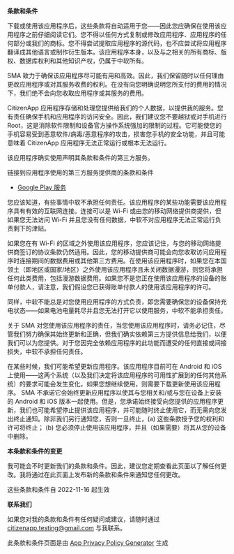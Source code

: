 **条款和条件**

下载或使用该应用程序后，这些条款将自动适用于您——因此您应确保在使用该应用程序之前仔细阅读它们。您不得以任何方式复制或修改应用程序、应用程序的任何部分或我们的商标。您不得尝试提取应用程序的源代码，也不应尝试将应用程序翻译成其他语言或制作衍生版本。该应用程序本身，以及与之相关的所有商标、版权、数据库权利和其他知识产权，仍属于中软所有。

SMA 致力于确保该应用程序尽可能有用和高效。因此，我们保留随时以任何理由更改应用程序或对其服务收费的权利。在没有向您明确说明您所支付的费用的情况下，我们绝不会向您收取应用程序或其服务的费用。

CitizenApp 应用程序存储和处理您提供给我们的个人数据，以提供我的服务。您有责任确保手机和应用程序的访问安全。因此，我们建议您不要越狱或对手机进行 Root，这是消除软件限制和设备官方操作系统强加的限制的过程。它可能使您的手机容易受到恶意软件/病毒/恶意程序的攻击，损害您手机的安全功能，并且可能意味着 CitizenApp 应用程序无法正常运行或根本无法运行。

该应用程序确实使用声明其条款和条件的第三方服务。

链接到应用程序使用的第三方服务提供商的条款和条件

- [Google Play 服务](https://policies.google.com/terms)

您应该知道，有些事情中软不承担任何责任。该应用程序的某些功能需要该应用程序具有有效的互联网连接。连接可以是 Wi-Fi 或由您的移动网络提供商提供，但如果您无法访问 Wi-Fi 并且您没有任何数据，中软不对应用程序无法正常运行负责剩下的津贴。

如果您在有 Wi-Fi 的区域之外使用该应用程序，您应该记住，与您的移动网络提供商签订的协议条款仍然适用。因此，您的移动提供商可能会向您收取访问应用程序时连接期间的数据费用或其他第三方费用。在使用该应用程序时，如果您在本国领土（即地区或国家/地区）之外使用该应用程序且未关闭数据漫游，则您将承担任何此类费用，包括漫游数据费用。如果您不是您正在使用该应用程序的设备的账单付款人，请注意，我们假设您已获得账单付款人的使用该应用程序的许可。

同样，中软不能总是对您使用应用程序的方式负责，即您需要确保您的设备保持充电状态——如果电池电量耗尽并且您无法打开它以使用服务，中软不能承担责任。

关于 SMA 对您使用该应用程序的责任，当您使用该应用程序时，请务必记住，尽管我们努力确保其始终更新和正确，但我们确实依赖第三方提供信息给我们，以便我们可以为您提供。对于您因完全依赖应用程序的此功能而遭受的任何直接或间接损失，中软不承担任何责任。

在某些时候，我们可能希望更新应用程序。该应用程序目前可在 Android 和 iOS 上使用——这两个系统（以及我们决定将该应用程序的可用性扩展到的任何其他系统）的要求可能会发生变化，如果您想继续使用，则需要下载更新使用该应用程序。 SMA 不承诺它会始终更新应用程序以使其与您相关和/或与您在设备上安装的 Android 和 iOS 版本一起使用。但是，您承诺始终接受向您提供的应用程序更新，我们也可能希望停止提供该应用程序，并可能随时终止使用它，而无需向您发出终止通知。除非我们另行通知您，否则一旦终止，(a) 这些条款授予您的权利和许可将终止； (b) 您必须停止使用该应用程序，并且（如果需要）将其从您的设备中删除。

**本条款和条件的变更**

我可能会不时更新我们的条款和条件。因此，建议您定期查看此页面以了解任何更改。我将通过在此页面上发布新的条款和条件来通知您任何更改。

这些条款和条件自 2022-11-16 起生效

**联系我们**

如果您对我的条款和条件有任何疑问或建议，请随时通过 citizenapp.testing@gmail.com 与我联系。

此条款和条件页面是由 [App Privacy Policy Generator](https://app-privacy-policy-generator.nisrulz.com/) 生成
